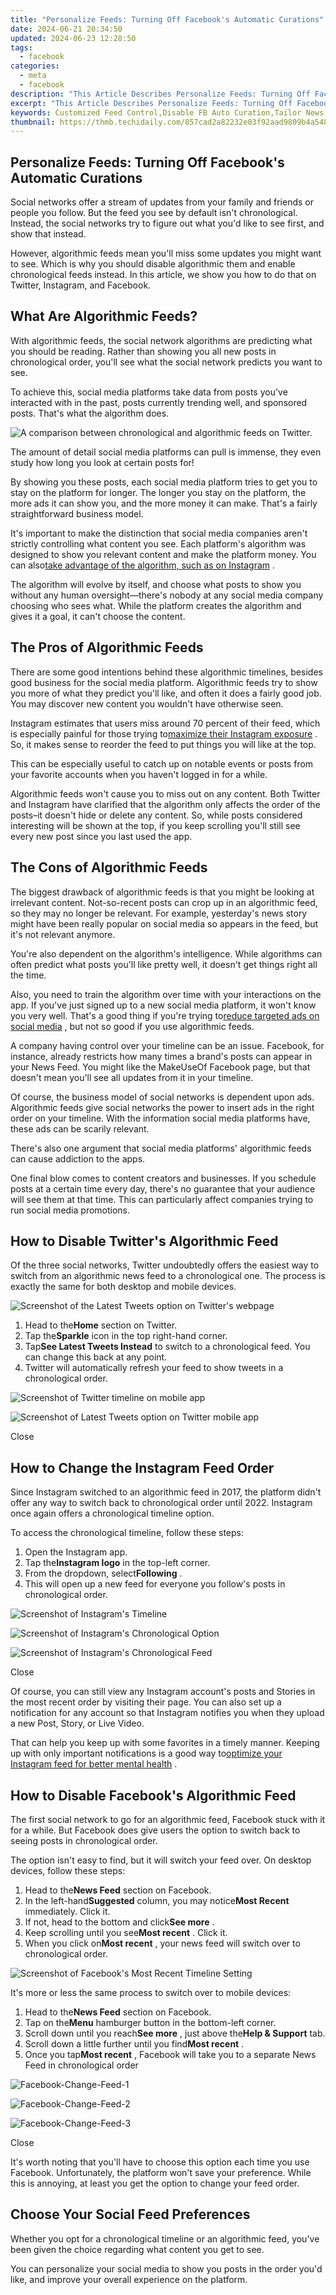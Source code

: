 ```yaml
---
title: "Personalize Feeds: Turning Off Facebook's Automatic Curations"
date: 2024-06-21 20:34:50
updated: 2024-06-23 12:28:50
tags:
  - facebook
categories:
  - meta
  - facebook
description: "This Article Describes Personalize Feeds: Turning Off Facebook's Automatic Curations"
excerpt: "This Article Describes Personalize Feeds: Turning Off Facebook's Automatic Curations"
keywords: Customized Feed Control,Disable FB Auto Curation,Tailor News on Facebook,Personalize Social Feeds,Manage FB Content Choice,Opt Out of Curated Recommendations,Individualized Facebook Views
thumbnail: https://thmb.techidaily.com/857cad2a82232e03f92aad9809b4a548e4964a8c9aa59aabf55be668d5e1078d.jpg
---
```


## Personalize Feeds: Turning Off Facebook's Automatic Curations

 Social networks offer a stream of updates from your family and friends or people you follow. But the feed you see by default isn't chronological. Instead, the social networks try to figure out what you'd like to see first, and show that instead.

 However, algorithmic feeds mean you'll miss some updates you might want to see. Which is why you should disable algorithmic them and enable chronological feeds instead. In this article, we show you how to do that on Twitter, Instagram, and Facebook.

## What Are Algorithmic Feeds?

 With algorithmic feeds, the social network algorithms are predicting what you should be reading. Rather than showing you all new posts in chronological order, you'll see what the social network predicts you want to see.

 To achieve this, social media platforms take data from posts you've interacted with in the past, posts currently trending well, and sponsored posts. That's what the algorithm does.

![A comparison between chronological and algorithmic feeds on Twitter.](https://static1.makeuseofimages.com/wordpress/wp-content/uploads/2021/07/Chronological-vs-Algorithmic-Feed-Example.jpg)

 The amount of detail social media platforms can pull is immense, they even study how long you look at certain posts for!

 By showing you these posts, each social media platform tries to get you to stay on the platform for longer. The longer you stay on the platform, the more ads it can show you, and the more money it can make. That's a fairly straightforward business model.

 It's important to make the distinction that social media companies aren't strictly controlling what content you see. Each platform's algorithm was designed to show you relevant content and make the platform money. You can also[take advantage of the algorithm, such as on Instagram](http://www.makeuseof.com/instagram-algorithm-2021/) .

 The algorithm will evolve by itself, and choose what posts to show you without any human oversight—there's nobody at any social media company choosing who sees what. While the platform creates the algorithm and gives it a goal, it can't choose the content.

## The Pros of Algorithmic Feeds

 There are some good intentions behind these algorithmic timelines, besides good business for the social media platform. Algorithmic feeds try to show you more of what they predict you'll like, and often it does a fairly good job. You may discover new content you wouldn't have otherwise seen.

 Instagram estimates that users miss around 70 percent of their feed, which is especially painful for those trying to[maximize their Instagram exposure](http://www.makeuseof.com/maximize-your-instagram-exposure-2021/) . So, it makes sense to reorder the feed to put things you will like at the top.

 This can be especially useful to catch up on notable events or posts from your favorite accounts when you haven't logged in for a while.

 Algorithmic feeds won't cause you to miss out on any content. Both Twitter and Instagram have clarified that the algorithm only affects the order of the posts–it doesn't hide or delete any content. So, while posts considered interesting will be shown at the top, if you keep scrolling you'll still see every new post since you last used the app.

## The Cons of Algorithmic Feeds

 The biggest drawback of algorithmic feeds is that you might be looking at irrelevant content. Not-so-recent posts can crop up in an algorithmic feed, so they may no longer be relevant. For example, yesterday's news story might have been really popular on social media so appears in the feed, but it's not relevant anymore.

 You're also dependent on the algorithm's intelligence. While algorithms can often predict what posts you'll like pretty well, it doesn't get things right all the time.

 Also, you need to train the algorithm over time with your interactions on the app. If you've just signed up to a new social media platform, it won't know you very well. That's a good thing if you're trying to[reduce targeted ads on social media](http://www.makeuseof.com/reduce-targeted-ads-social-media/) , but not so good if you use algorithmic feeds.

 A company having control over your timeline can be an issue. Facebook, for instance, already restricts how many times a brand's posts can appear in your News Feed. You might like the MakeUseOf Facebook page, but that doesn't mean you'll see all updates from it in your timeline.

 Of course, the business model of social networks is dependent upon ads. Algorithmic feeds give social networks the power to insert ads in the right order on your timeline. With the information social media platforms have, these ads can be scarily relevant.

 There's also one argument that social media platforms' algorithmic feeds can cause addiction to the apps.

 One final blow comes to content creators and businesses. If you schedule posts at a certain time every day, there's no guarantee that your audience will see them at that time. This can particularly affect companies trying to run social media promotions.

## How to Disable Twitter's Algorithmic Feed

 Of the three social networks, Twitter undoubtedly offers the easiest way to switch from an algorithmic news feed to a chronological one. The process is exactly the same for both desktop and mobile devices.

![Screenshot of the Latest Tweets option on Twitter's webpage](https://static1.makeuseofimages.com/wordpress/wp-content/uploads/2022/06/Twitter-Latest-Tweets-Screenshot.jpg)

1. Head to the**Home** section on Twitter.
2. Tap the**Sparkle** icon in the top right-hand corner.
3. Tap**See Latest Tweets Instead** to switch to a chronological feed. You can change this back at any point.
4. Twitter will automatically refresh your feed to show tweets in a chronological order.

![Screenshot of Twitter timeline on mobile app](https://static1.makeuseofimages.com/wordpress/wp-content/uploads/2022/06/Twitter-Mobile-Timeline-Screenshot.jpeg)

![Screenshot of Latest Tweets option on Twitter mobile app](https://static1.makeuseofimages.com/wordpress/wp-content/uploads/2022/06/Twitter-Mobile-Latest-Tweets-Screenshot.jpeg)

Close

## How to Change the Instagram Feed Order

 Since Instagram switched to an algorithmic feed in 2017, the platform didn't offer any way to switch back to chronological order until 2022\. Instagram once again offers a chronological timeline option.

To access the chronological timeline, follow these steps:

1. Open the Instagram app.
2. Tap the**Instagram logo** in the top-left corner.
3. From the dropdown, select**Following** .
4. This will open up a new feed for everyone you follow's posts in chronological order.

![Screenshot of Instagram's Timeline](https://static1.makeuseofimages.com/wordpress/wp-content/uploads/2022/06/Instagram-Timeline-Screenshot-1.jpeg)

![Screenshot of Instagram's Chronological Option](https://static1.makeuseofimages.com/wordpress/wp-content/uploads/2022/06/Instagram-Chronological-Option-Screenshot-1.jpeg)

![Screenshot of Instagram's Chronological Feed](https://static1.makeuseofimages.com/wordpress/wp-content/uploads/2022/06/Instagram-Chronological-Feed-1.jpeg)

Close

 Of course, you can still view any Instagram account's posts and Stories in the most recent order by visiting their page. You can also set up a notification for any account so that Instagram notifies you when they upload a new Post, Story, or Live Video.

 That can help you keep up with some favorites in a timely manner. Keeping up with only important notifications is a good way to[optimize your Instagram feed for better mental health](http://www.makeuseof.com/how-to-optimize-instagram-better-mental-health/) .

## How to Disable Facebook's Algorithmic Feed

 The first social network to go for an algorithmic feed, Facebook stuck with it for a while. But Facebook does give users the option to switch back to seeing posts in chronological order.

 The option isn't easy to find, but it will switch your feed over. On desktop devices, follow these steps:

1. Head to the**News Feed** section on Facebook.
2. In the left-hand**Suggested** column, you may notice**Most Recent** immediately. Click it.
3. If not, head to the bottom and click**See more** .
4. Keep scrolling until you see**Most recent** . Click it.
5. When you click on**Most recent** , your news feed will switch over to chronological order.

![Screenshot of Facebook's Most Recent Timeline Setting](https://static1.makeuseofimages.com/wordpress/wp-content/uploads/2022/06/Facebook-Most-Recent-Screenshot.jpg)

 It's more or less the same process to switch over to mobile devices:

1. Head to the**News Feed** section on Facebook.
2. Tap on the**Menu** hamburger button in the bottom-left corner.
3. Scroll down until you reach**See more** , just above the**Help & Support** tab.
4. Scroll down a little further until you find**Most recent** .
5. Once you tap**Most recent** , Facebook will take you to a separate News Feed in chronological order

![Facebook-Change-Feed-1](https://static1.makeuseofimages.com/wordpress/wp-content/uploads/2021/08/Facebook-Change-Feed-1.PNG)

![Facebook-Change-Feed-2](https://static1.makeuseofimages.com/wordpress/wp-content/uploads/2021/08/Facebook-Change-Feed-2.PNG)

![Facebook-Change-Feed-3](https://static1.makeuseofimages.com/wordpress/wp-content/uploads/2021/08/Facebook-Change-Feed-3.PNG)

Close

 It's worth noting that you'll have to choose this option each time you use Facebook. Unfortunately, the platform won't save your preference. While this is annoying, at least you get the option to change your feed order.

## Choose Your Social Feed Preferences

 Whether you opt for a chronological timeline or an algorithmic feed, you've been given the choice regarding what content you get to see.

 You can personalize your social media to show you posts in the order you'd like, and improve your overall experience on the platform.


<ins class="adsbygoogle"
     style="display:block"
     data-ad-format="autorelaxed"
     data-ad-client="ca-pub-7571918770474297"
     data-ad-slot="1223367746"></ins>



<ins class="adsbygoogle"
     style="display:block"
     data-ad-client="ca-pub-7571918770474297"
     data-ad-slot="8358498916"
     data-ad-format="auto"
     data-full-width-responsive="true"></ins>
